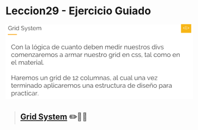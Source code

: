 # **Leccion29 - Ejercicio Guiado**

![descripcion](assets/img/gh.png)

> ## [Grid System](https://arianacabana09.github.io/Leccion29_GridSystem/) :pencil2::triangular_ruler::straight_ruler:
